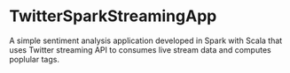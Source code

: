 # TwitterSparkStreamingApp
A simple sentiment analysis application developed in Spark with Scala that uses Twitter streaming API to consumes live stream data and computes poplular tags.
